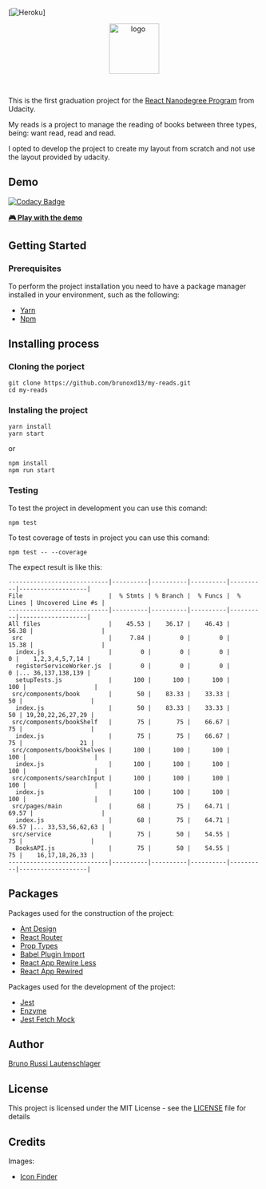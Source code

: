 [![Heroku](https://heroku-badge.herokuapp.com/?app=my-reads-bruno)]

<p align="center">
  <img src="https://raw.githubusercontent.com/brunoxd13/my-reads/master/public/favicon.ico" alt="logo" width="100" />
</p>
<br>

This is the first graduation project for the [React Nanodegree Program](https://br.udacity.com/course/react-nanodegree--nd019) from Udacity. 

My reads is a project to manage the reading of books between three types, being: want read, read and read. 

I opted to develop the project to create my layout from scratch and not use the layout provided by udacity.


## Demo

[![Codacy Badge](https://api.codacy.com/project/badge/Grade/992c1f98fa284c77ad9f371d83f33c36)](https://app.codacy.com/app/brunoxd13/my-reads?utm_source=github.com&utm_medium=referral&utm_content=brunoxd13/my-reads&utm_campaign=Badge_Grade_Dashboard)

<a href="http://my-reads-bruno.herokuapp.com"><strong>🎮 Play with the demo</strong></a>

## Getting Started

### Prerequisites

To perform the project installation you need to have a package manager installed in your environment, such as the following:
* [Yarn](https://yarnpkg.com/pt-BR/)
* [Npm](https://www.npmjs.com)

## Installing process
### Cloning the porject
```
git clone https://github.com/brunoxd13/my-reads.git
cd my-reads
```
### Instaling the project
```
yarn install
yarn start
```

or 

```
npm install
npm run start
```
### Testing
To test the project in development you can use this comand:
```
npm test
```

To test coverage of tests in project you can use this comand:
```
npm test -- --coverage
```
The expect result is like this:
```
----------------------------|----------|----------|----------|----------|-------------------|
File                        |  % Stmts | % Branch |  % Funcs |  % Lines | Uncovered Line #s |
----------------------------|----------|----------|----------|----------|-------------------|
All files                   |    45.53 |    36.17 |    46.43 |    56.38 |                   |
 src                        |     7.84 |        0 |        0 |    15.38 |                   |
  index.js                  |        0 |        0 |        0 |        0 |    1,2,3,4,5,7,14 |
  registerServiceWorker.js  |        0 |        0 |        0 |        0 |... 36,137,138,139 |
  setupTests.js             |      100 |      100 |      100 |      100 |                   |
 src/components/book        |       50 |    83.33 |    33.33 |       50 |                   |
  index.js                  |       50 |    83.33 |    33.33 |       50 | 19,20,22,26,27,29 |
 src/components/bookShelf   |       75 |       75 |    66.67 |       75 |                   |
  index.js                  |       75 |       75 |    66.67 |       75 |                21 |
 src/components/bookShelves |      100 |      100 |      100 |      100 |                   |
  index.js                  |      100 |      100 |      100 |      100 |                   |
 src/components/searchInput |      100 |      100 |      100 |      100 |                   |
  index.js                  |      100 |      100 |      100 |      100 |                   |
 src/pages/main             |       68 |       75 |    64.71 |    69.57 |                   |
  index.js                  |       68 |       75 |    64.71 |    69.57 |... 33,53,56,62,63 |
 src/service                |       75 |       50 |    54.55 |       75 |                   |
  BooksAPI.js               |       75 |       50 |    54.55 |       75 |    16,17,18,26,33 |
----------------------------|----------|----------|----------|----------|-------------------|
```

## Packages
Packages used for the construction of the project:
* [Ant Design](https://www.npmjs.com/package/antd)
* [React Router](https://www.npmjs.com/package/react-router-dom)
* [Prop Types](https://www.npmjs.com/package/prop-types)
* [Babel Plugin Import](https://www.npmjs.com/package/babel-plugin-import)
* [React App Rewire Less](https://www.npmjs.com/package/react-app-rewire-less)
* [React App Rewired](https://www.npmjs.com/package/react-app-rewired)

Packages used for the development of the project:
* [Jest](https://www.npmjs.com/package/jest)
* [Enzyme](https://www.npmjs.com/package/enzyme)
* [Jest Fetch Mock](https://www.npmjs.com/package/jest-fetch-mock)


## Author
[Bruno Russi Lautenschlager](https://github.com/brunoxd13)

## License

This project is licensed under the MIT License - see the [LICENSE](LICENSE) file for details

## Credits
Images:
* [Icon Finder](https://www.iconfinder.com)
